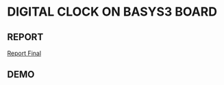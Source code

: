 # DIGITAL CLOCK ON BASYS3 BOARD
## REPORT
[Report Final](https://www.overleaf.com/read/qbqtmwggpyjn#13b4a3)
## DEMO